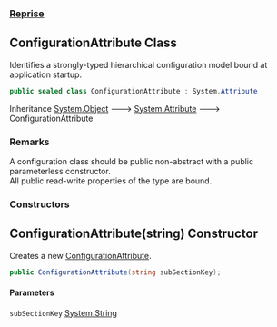 ### [Reprise](Reprise.md 'Reprise')

## ConfigurationAttribute Class

Identifies a strongly-typed hierarchical configuration model bound at application startup.

```csharp
public sealed class ConfigurationAttribute : System.Attribute
```

Inheritance [System.Object](https://docs.microsoft.com/en-us/dotnet/api/System.Object 'System.Object') &#129106; [System.Attribute](https://docs.microsoft.com/en-us/dotnet/api/System.Attribute 'System.Attribute') &#129106; ConfigurationAttribute

### Remarks
A configuration class should be public non-abstract with a public parameterless constructor.  
All public read-write properties of the type are bound.
### Constructors

<a name='Reprise.ConfigurationAttribute.ConfigurationAttribute(string)'></a>

## ConfigurationAttribute(string) Constructor

Creates a new [ConfigurationAttribute](Reprise.ConfigurationAttribute.md 'Reprise.ConfigurationAttribute').

```csharp
public ConfigurationAttribute(string subSectionKey);
```
#### Parameters

<a name='Reprise.ConfigurationAttribute.ConfigurationAttribute(string).subSectionKey'></a>

`subSectionKey` [System.String](https://docs.microsoft.com/en-us/dotnet/api/System.String 'System.String')